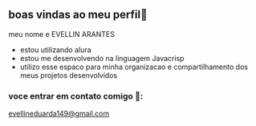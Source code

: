 ## boas vindas ao meu perfil💟

meu nome e EVELLIN ARANTES

* estou utilizando alura
* estou me desenvolvendo na linguagem Javacrisp
* utilizo esse espaco para minha organizacao e compartilhamento dos meus projetos desenvolvidos

### voce entrar em contato comigo 📩:	
evellineduarda149@gmail.com
